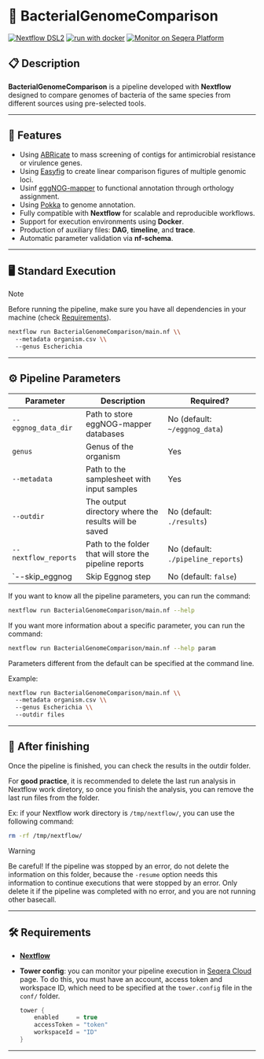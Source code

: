 # 🦠 BacterialGenomeComparison

[![Nextflow DSL2](https://img.shields.io/badge/Nextflow%20DSL2-%E2%89%A524.04.2-23aa62.svg?logo=nextflow&logoColor=30a969&style=flat)](https://www.nextflow.io/docs/latest/install.html)
[![run with docker](https://img.shields.io/badge/run%20with-docker-0db7ed?labelColor=5c5c5c&logo=docker)](https://docs.docker.com/engine/install/ubuntu/)
[![Monitor on Seqera Platform](https://img.shields.io/badge/Monitor%20%F0%9F%9A%A8-Seqera%20Platform-ee8cff?logo=seqera&logoColor=fff)](https://cloud.seqera.io/)

## 📋 Description

**BacterialGenomeComparison** is a pipeline developed with **Nextflow** designed to compare genomes of bacteria of the same species from different sources using pre-selected tools.

---

## 🚀 Features

- Using [ABRicate](https://github.com/tseemann/abricate) to mass screening of contigs for antimicrobial resistance or virulence genes.
- Using [Easyfig](https://mjsull.github.io/Easyfig/) to create linear comparison figures of multiple genomic loci.
- Usinf [eggNOG-mapper](https://github.com/eggnogdb/eggnog-mapper) to functional annotation through orthology assignment.
- Using [Pokka](https://github.com/tseemann/prokka) to genome annotation.
- Fully compatible with **Nextflow** for scalable and reproducible workflows.
- Support for execution environments using **Docker**.
- Production of auxiliary files: **DAG**, **timeline**, and **trace**.
- Automatic parameter validation via **nf-schema**.

---

## 🖥️ Standard Execution

> [!NOTE]
> Before running the pipeline, make sure you have all dependencies in your machine (check [Requirements](#️-requirements)).

```bash
nextflow run BacterialGenomeComparison/main.nf \\
  --metadata organism.csv \\
  --genus Escherichia
```

---

## ⚙️ Pipeline Parameters

| **Parameter**             | **Description**                                         | **Required?**                      |
| --------------------------| --------------------------------------------------------|------------------------------------|
| `--eggnog_data_dir`       | Path to store eggNOG-mapper databases                   | No (default: `~/eggnog_data`)      |
| `genus`                   | Genus of the organism                                   | Yes                                |
| `--metadata`              | Path to the samplesheet with input samples              | Yes                                |
| `--outdir`                | The output directory where the results will be saved    | No (default: `./results`)          |
| `--nextflow_reports`      | Path to the folder that will store the pipeline reports | No (default: `./pipeline_reports`) |
| `--skip_eggnog            | Skip Eggnog step                                        | No (default: `false`)              |

If you want to know all the pipeline parameters, you can run the command:

```bash
nextflow run BacterialGenomeComparison/main.nf --help
```

If you want more information about a specific parameter, you can run the command:

```bash
nextflow run BacterialGenomeComparison/main.nf --help param
```

Parameters different from the default can be specified at the command line.

Example:

```bash
nextflow run BacterialGenomeComparison/main.nf \\
  --metadata organism.csv \\
  --genus Escherichia \\
  --outdir files
```

---

## 🧹 After finishing

Once the pipeline is finished, you can check the results in the outdir folder.

For **good practice**, it is recommended to delete the last run analysis in Nextflow work diretory, so once you finish the analysis, you can remove the last run files from the folder.

Ex: if your Nextflow work directory is `/tmp/nextflow/`, you can use the following command:

```bash
rm -rf /tmp/nextflow/
```

> [!WARNING]
> Be careful! If the pipeline was stopped by an error, do not delete the information on this folder, because the `-resume` option needs this information to continue executions that were stopped by an error. Only delete it if the pipeline was completed with no error, and you are not running other basecall.

---

## 🛠️ Requirements

- **[Nextflow](https://www.nextflow.io/docs/latest/install.html)**
- **Tower config**: you can monitor your pipeline execution in [Seqera Cloud](https://cloud.seqera.io/) page. To do this, you must have an account, access token and workspace ID, which need to be specified at the `tower.config` file in the `conf/` folder.

    ```groovy
    tower {
        enabled     = true
        accessToken = "token"
        workspaceId = "ID"
    }
    ```

---
